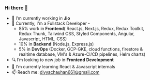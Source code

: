 ### Hi there 👋

- 🔭 I’m currently working in **Jio**
- 🌱 Currently, I'm a Fullstack Developer -
  - 85% work in **Frontend**( React.js, Next.js, Redux, Redux Toolkit, Redux Thunk, Tailwind CSS, Styled Components, Angular, Javascript, HTML, CSS)
  -  10% in **Backend** (Node.js, Express.js)
  -  5% in **DevOps** (Docker, GCP-GKE, cloud functions, firestore & realtime database, VM's & Azure-CI/CD pipelines, Helm charts)
- 🔍 I’m looking to new job in **Frontend Development**
- 📝 I'm currently learning React & Javascript internals
- 📫 Reach me: divyachauhan661@gmail.com

